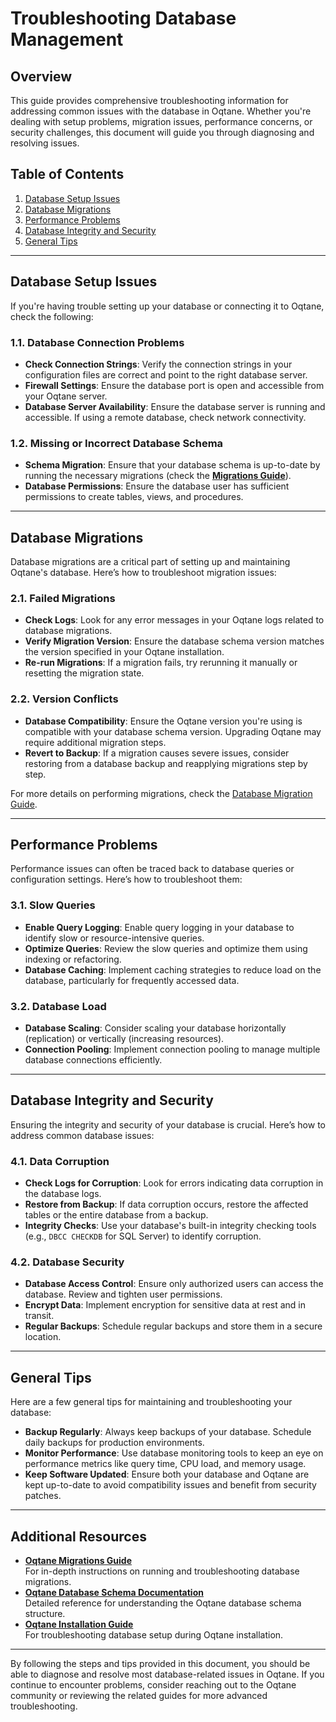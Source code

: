 # Troubleshooting Database Management

## Overview

This guide provides comprehensive troubleshooting information for addressing common issues with the database in Oqtane. Whether you're dealing with setup problems, migration issues, performance concerns, or security challenges, this document will guide you through diagnosing and resolving issues.

## Table of Contents

1. [Database Setup Issues](#database-setup-issues)
2. [Database Migrations](#database-migrations)
3. [Performance Problems](#performance-problems)
4. [Database Integrity and Security](#database-integrity-and-security)
5. [General Tips](#general-tips)

---

## Database Setup Issues

If you're having trouble setting up your database or connecting it to Oqtane, check the following:

### 1.1. **Database Connection Problems**

- **Check Connection Strings**: Verify the connection strings in your configuration files are correct and point to the right database server.
- **Firewall Settings**: Ensure the database port is open and accessible from your Oqtane server.
- **Database Server Availability**: Ensure the database server is running and accessible. If using a remote database, check network connectivity.

### 1.2. **Missing or Incorrect Database Schema**

- **Schema Migration**: Ensure that your database schema is up-to-date by running the necessary migrations (check the **[Migrations Guide](../migrations/database-migration.md)**).
- **Database Permissions**: Ensure the database user has sufficient permissions to create tables, views, and procedures.

---

## Database Migrations

Database migrations are a critical part of setting up and maintaining Oqtane's database. Here’s how to troubleshoot migration issues:

### 2.1. **Failed Migrations**

- **Check Logs**: Look for any error messages in your Oqtane logs related to database migrations.
- **Verify Migration Version**: Ensure the database schema version matches the version specified in your Oqtane installation.
- **Re-run Migrations**: If a migration fails, try rerunning it manually or resetting the migration state.

### 2.2. **Version Conflicts**

- **Database Compatibility**: Ensure the Oqtane version you're using is compatible with your database schema version. Upgrading Oqtane may require additional migration steps.
- **Revert to Backup**: If a migration causes severe issues, consider restoring from a database backup and reapplying migrations step by step.

For more details on performing migrations, check the [Database Migration Guide](../migrations/database-migration.md).

---

## Performance Problems

Performance issues can often be traced back to database queries or configuration settings. Here’s how to troubleshoot them:

### 3.1. **Slow Queries**

- **Enable Query Logging**: Enable query logging in your database to identify slow or resource-intensive queries.
- **Optimize Queries**: Review the slow queries and optimize them using indexing or refactoring.
- **Database Caching**: Implement caching strategies to reduce load on the database, particularly for frequently accessed data.

### 3.2. **Database Load**

- **Database Scaling**: Consider scaling your database horizontally (replication) or vertically (increasing resources).
- **Connection Pooling**: Implement connection pooling to manage multiple database connections efficiently.

---

## Database Integrity and Security

Ensuring the integrity and security of your database is crucial. Here’s how to address common database issues:

### 4.1. **Data Corruption**

- **Check Logs for Corruption**: Look for errors indicating data corruption in the database logs.
- **Restore from Backup**: If data corruption occurs, restore the affected tables or the entire database from a backup.
- **Integrity Checks**: Use your database's built-in integrity checking tools (e.g., `DBCC CHECKDB` for SQL Server) to identify corruption.

### 4.2. **Database Security**

- **Database Access Control**: Ensure only authorized users can access the database. Review and tighten user permissions.
- **Encrypt Data**: Implement encryption for sensitive data at rest and in transit.
- **Regular Backups**: Schedule regular backups and store them in a secure location.

---

## General Tips

Here are a few general tips for maintaining and troubleshooting your database:

- **Backup Regularly**: Always keep backups of your database. Schedule daily backups for production environments.
- **Monitor Performance**: Use database monitoring tools to keep an eye on performance metrics like query time, CPU load, and memory usage.
- **Keep Software Updated**: Ensure both your database and Oqtane are kept up-to-date to avoid compatibility issues and benefit from security patches.

---

## Additional Resources

- **[Oqtane Migrations Guide](../migrations/database-migration.md)**  
  For in-depth instructions on running and troubleshooting database migrations.
- **[Oqtane Database Schema Documentation](../database-management/database-schema.md)**  
  Detailed reference for understanding the Oqtane database schema structure.
- **[Oqtane Installation Guide](../installation/index.md)**  
  For troubleshooting database setup during Oqtane installation.

---

By following the steps and tips provided in this document, you should be able to diagnose and resolve most database-related issues in Oqtane. If you continue to encounter problems, consider reaching out to the Oqtane community or reviewing the related guides for more advanced troubleshooting.

